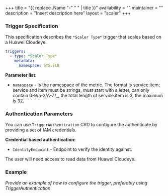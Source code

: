 +++
title = "{{ replace .Name "-" " " | title }}"
availability = ""
maintainer = ""
description = "Insert description here"
layout = "scaler"
+++

### Trigger Specification

This specification describes the `*Scaler Type*` trigger that scales based on a Huawei Cloudeye.

```yaml
triggers:
  - type: *Scaler Type*
    metadata:
      namespace: SYS.ELB
```

**Parameter list:**

- `namespace` - Is the namespace of the metric. The format is service.item; service and item must be strings, must start with a letter, can only contain 0-9/a-z/A-Z/_, the total length of service.item is 3, the maximum is 32.

### Authentication Parameters

You can use `TriggerAuthentication` CRD to configure the authenticate by providing a set of IAM credentials.

**Credential based authentication:**

- `IdentityEndpoint` - Endpoint to verify the identity against.

The user will need access to read data from Huawei Cloudeye.

### Example

*Provide an example of how to configure the trigger, preferably using TriggerAuthentication* 
